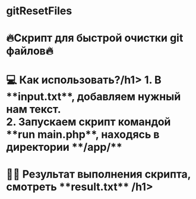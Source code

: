 # gitResetFiles

<h1 align="left">🔥Скрипт для быстрой очистки git файлов🔥</h1>

  <h1 align="left">💻 Как использовать?/h1>
  1. В **input.txt**, добавляем нужный нам текст. <br>
  2. Запускаем скрипт командой **run main.php**, находясь в директории **/app/** <br>
  
  <h1 align="left">👨‍💻 Результат выполнения скрипта, смотреть **result.txt** /h1>
